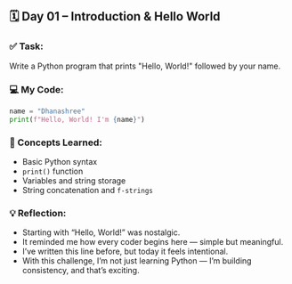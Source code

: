 ## 🗓️ Day 01 – Introduction & Hello World

### **✅ Task:**
Write a Python program that prints "Hello, World!" followed by your name.

### **💻 My Code:**

```python
name = "Dhanashree"
print(f"Hello, World! I'm {name}")
```

### **🧠 Concepts Learned:**

* Basic Python syntax
* `print()` function
* Variables and string storage
* String concatenation and `f-strings`

### **💡 Reflection:** <br/>

* Starting with “Hello, World!” was nostalgic. 
* It reminded me how every coder begins here — simple but meaningful.
* I’ve written this line before, but today it feels intentional.
* With this challenge, I’m not just learning Python — I’m building consistency, and that’s exciting.
